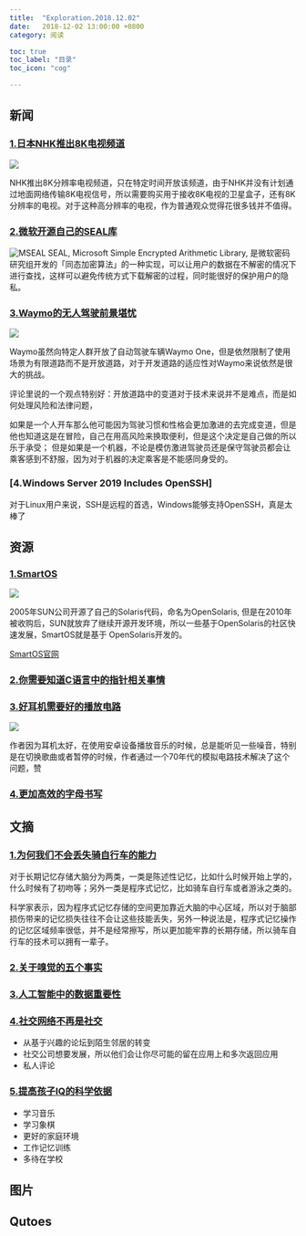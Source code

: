 ```yaml
---
title:  "Exploration.2018.12.02"
date:   2018-12-02 13:00:00 +0800
category: 阅读

toc: true
toc_label: "目录"
toc_icon: "cog"

---
```



## 新闻

### [1.日本NHK推出8K电视频道](https://www.newsshooter.com/2018/12/01/8k-is-now-being-broadcast-in-japan/)

![](https://dlseeu-website.oss-cn-hangzhou.aliyuncs.com/2018-12-02-weekly/NHK-8K.png)

NHK推出8K分辨率电视频道，只在特定时间开放该频道，由于NHK并没有计划通过地面网络传输8K电视信号，所以需要购买用于接收8K电视的卫星盒子，还有8K分辨率的电视。对于这种高分辨率的电视，作为普通观众觉得花很多钱并不值得。

### [2.微软开源自己的SEAL库](https://www.microsoft.com/en-us/research/blog/the-microsoft-simple-encrypted-arithmetic-library-goes-open-source/)

![MSEAL](https://dlseeu-website.oss-cn-hangzhou.aliyuncs.com/2018-12-02-weekly/MSEAL.png)
SEAL, Microsoft Simple Encrypted Arithmetic Library, 是微软密码研究组开发的「同态加密算法」的一种实现，可以让用户的数据在不解密的情况下进行查找，这样可以避免传统方式下载解密的过程，同时能很好的保护用户的隐私。

### [3.Waymo的无人驾驶前景堪忧](https://arstechnica.com/cars/2018/12/waymos-lame-public-driverless-launch-not-driverless-and-barely-public/)

![](https://dlseeu-website.oss-cn-hangzhou.aliyuncs.com/2018-12-02-weekly/Waymo.jpg)

Waymo虽然向特定人群开放了自动驾驶车辆Waymo One，但是依然限制了使用场景为有限道路而不是开放道路，对于开发道路的适应性对Waymo来说依然是很大的挑战。

评论里说的一个观点特别好：开放道路中的变道对于技术来说并不是难点，而是如何处理风险和法律问题，

如果是一个人开车那么他可能因为驾驶习惯和性格会更加激进的去完成变道，但是他也知道这是在冒险，自己在用高风险来换取便利，但是这个决定是自己做的所以乐于承受；
但是如果是一个机器，不论是模仿激进驾驶员还是保守驾驶员都会让乘客感到不舒服，因为对于机器的决定乘客是不能感同身受的。

### [4.Windows Server 2019 Includes OpenSSH]

对于Linux用户来说，SSH是远程的首选，Windows能够支持OpenSSH，真是太棒了


## 资源

### [1.SmartOS](http://www.admin-magazine.com/Articles/SmartOS-Cool-Cloud-Platform-Rises-from-the-Ashes-of-Solaris)

![](https://dlseeu-website.oss-cn-hangzhou.aliyuncs.com/2018-12-02-weekly/SmartOS.png)

2005年SUN公司开源了自己的Solaris代码，命名为OpenSolaris, 但是在2010年被收购后，SUN就放弃了继续开源开发环境，所以一些基于OpenSolaris的社区快速发展，SmartOS就是基于 OpenSolaris开发的。

[SmartOS官网](https://www.joyent.com/smartos)

### [2.你需要知道C语言中的指针相关事情](https://boredzo.org/pointers/)


### [3.好耳机需要好的播放电路](http://www.naughtycomputer.uk/do_i_really_need_to_get_out_the_soldering_iron_again.html)

![](https://dlseeu-website.oss-cn-hangzhou.aliyuncs.com/2018-12-02-weekly/headphone.jpg)

作者因为耳机太好，在使用安卓设备播放音乐的时候，总是能听见一些噪音，特别是在切换歌曲或者暂停的时候，作者通过一个70年代的模拟电路技术解决了这个问题，赞

### [4.更加高效的字母书写](http://dotsies.org)




## 文摘

### [1.为何我们不会丢失骑自行车的能力](https://www.scientificamerican.com/article/why-dont-we-forget-how-to-ride-a-bike/)

对于长期记忆存储大脑分为两类，一类是陈述性记忆，比如什么时候开始上学的，什么时候有了初吻等；另外一类是程序式记忆，比如骑车自行车或者游泳之类的。

科学家表示，因为程序式记忆存储的空间更加靠近大脑的中心区域，所以对于脑部损伤带来的记忆损失往往不会让这些技能丢失，另外一种说法是，程序式记忆操作的记忆区域频率很低，并不是经常擦写，所以更加能牢靠的长期存储，所以骑车自行车的技术可以拥有一辈子。

### [2.关于嗅觉的五个事实](http://alicebartlett.co.uk/blog/five-facts-about-smell)


### [3.人工智能中的数据重要性](https://sloanreview.mit.edu/article/the-machine-learning-race-is-really-a-data-race/)

### [4.社交网络不再是社交](https://techcrunch.com/2018/12/23/the-year-social-networks-were-no-longer-social/)

* 从基于兴趣的论坛到陌生邻居的转变
* 社交公司想要发展，所以他们会让你尽可能的留在应用上和多次返回应用
* 私人评论

### [5.提高孩子IQ的科学依据](https://www.wsj.com/articles/the-science-behind-making-your-child-smarter-11545660001)

* 学习音乐
* 学习象棋
* 更好的家庭环境
* 工作记忆训练
* 多待在学校


## 图片

## Qutoes
